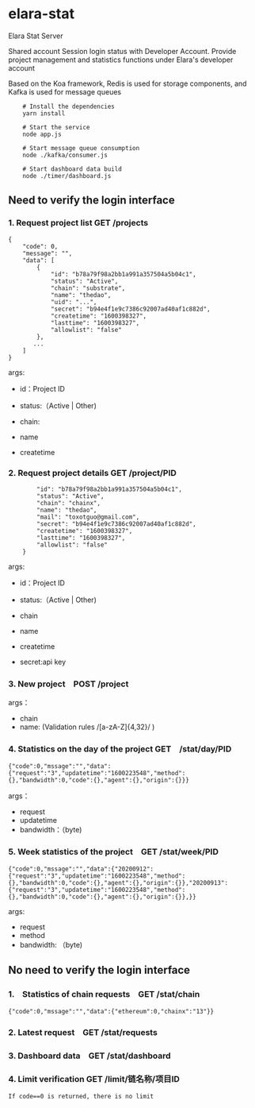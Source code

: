 # elara-stat
Elara Stat Server

Shared account Session login status with Developer Account.
Provide project management and statistics functions under Elara's developer account

Based on the Koa framework, Redis is used for storage components, and Kafka is used for message queues

```
    # Install the dependencies
    yarn install 

    # Start the service
    node app.js  

    # Start message queue consumption
    node ./kafka/consumer.js

    # Start dashboard data build
    node ./timer/dashboard.js
```

## Need to verify the login interface
### 1. Request project  list GET /projects 

  ```
  {
      "code": 0,
      "message": "",
      "data": [
          {
              "id": "b78a79f98a2bb1a991a357504a5b04c1",
              "status": "Active",
              "chain": "substrate",
              "name": "thedao",
              "uid": "...",
              "secret": "b94e4f1e9c7386c92007ad40af1c882d",
              "createtime": "1600398327",
              "lasttime": "1600398327",
              "allowlist": "false"
          },
         ...
      ]
  }
  ```

args:

-  id：Project ID

- status:（Active | Other)

- chain:

- name

- createtime



### 2. Request project  details GET /project/PID

```{
        "id": "b78a79f98a2bb1a991a357504a5b04c1",
        "status": "Active",
        "chain": "chainx",
        "name": "thedao",
        "mail": "toxotguo@gmail.com",
        "secret": "b94e4f1e9c7386c92007ad40af1c882d",
        "createtime": "1600398327",
        "lasttime": "1600398327",
        "allowlist": "false"
    }
```
args:
- id：Project ID

- status:（Active | Other)

- chain

-  name

- createtime

-   secret:api key

### 3. New project　POST /project 
args：
- chain
- name:  (Validation rules /[a-zA-Z]{4,32}/ )

### 4. Statistics on the day of the project  GET　/stat/day/PID


  ```
  {"code":0,"mssage":"","data":{"request":"3","updatetime":"1600223548","method":{},"bandwidth":0,"code":{},"agent":{},"origin":{}}}
  ```
args：

  - request
  - updatetime
  - bandwidth：（byte)

### 5. Week statistics of the project　GET /stat/week/PID

  ```
  {"code":0,"mssage":"","data":{"20200912":{"request":"3","updatetime":"1600223548","method":{},"bandwidth":0,"code":{},"agent":{},"origin":{}},"20200913":{"request":"3","updatetime":"1600223548","method":{},"bandwidth":0,"code":{},"agent":{},"origin":{}},}}		
  ```

args:
  - request
  - method
  - bandwidth: （byte)

  
## No need to verify the login interface

### 1.　Statistics of chain requests　GET /stat/chain

  ```
  {"code":0,"mssage":"","data":{"ethereum":0,"chainx":"13"}}
  ```
### 2. Latest request　GET /stat/requests
### 3. Dashboard data　GET /stat/dashboard
### 4. Limit verification     GET /limit/链名称/项目ID
    If code==0 is returned, there is no limit